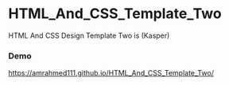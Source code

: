 # HTML_And_CSS_Template_Two
HTML And CSS Design Template Two is (Kasper)
### Demo

https://amrahmed111.github.io/HTML_And_CSS_Template_Two/